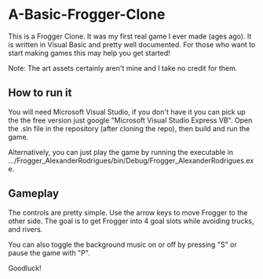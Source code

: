 A-Basic-Frogger-Clone
=====================

This is a Frogger Clone. It was my first real game I ever made (ages ago). It is written in Visual Basic and pretty well documented. 
For those who want to start making games this may help you get started! 

Note: The art assets certainly aren't mine and I take no credit for them.

How to run it
-------

You will need Microsoft Visual Studio, if you don't have it you can pick up the the free version just google
"Microsoft Visual Studio Express VB". Open the .sln file in the repository (after cloning the repo), 
then build and run the game.

Alternatively, you can just play the game by running the executable in 
.../Frogger_AlexanderRodrigues/bin/Debug/Frogger_AlexanderRodrigues.exe.

Gameplay
------

The controls are pretty simple. Use the arrow keys to move Frogger to the other side. The goal is to get Frogger
into 4 goal slots while avoiding trucks, and rivers.

You can also toggle the background music on or off by pressing "S" or pause the game with "P".

Goodluck!
